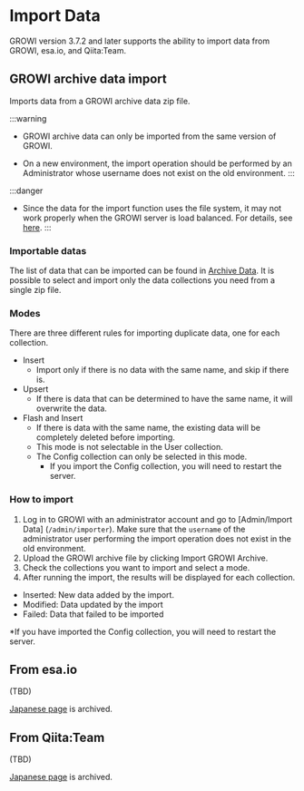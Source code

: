 # Import Data

GROWI version 3.7.2 and later supports the ability to import data from GROWI, esa.io, and Qiita:Team.

## GROWI archive data import

Imports data from a GROWI archive data zip file.

:::warning

- GROWI archive data can only be imported from the same version of GROWI.

- On a new environment, the import operation should be performed by an Administrator whose username does not exist on the old environment.
:::

:::danger

- Since the data for the import function uses the file system, it may not work properly when the GROWI server is load balanced. For details, see [here](../admin-cookbook/loadbalance.md#cautionary-points-about-importing-exporting-data).
:::

### Importable datas

The list of data that can be imported can be found in [Archive Data](./export.md#archivable-mongodb-collections). It is possible to select and import only the data collections you need from a single zip file.

### Modes

There are three different rules for importing duplicate data, one for each collection.

- Insert
  - Import only if there is no data with the same name, and skip if there is.
- Upsert
  - If there is data that can be determined to have the same name, it will overwrite the data.
- Flash and Insert
  - If there is data with the same name, the existing data will be completely deleted before importing.
  - This mode is not selectable in the User collection.
  - The Config collection can only be selected in this mode.
    - If you import the Config collection, you will need to restart the server.

### How to import

1. Log in to GROWI with an administrator account and go to [Admin/Import Data] (`/admin/importer`). Make sure that the `username` of the administrator user performing the import operation does not exist in the old environment.
2. Upload the GROWI archive file by clicking Import GROWI Archive.
3. Check the collections you want to import and select a mode.
4. After running the import, the results will be displayed for each collection.

- Inserted: New data added by the import.
- Modified: Data updated by the import
- Failed: Data that failed to be imported

*If you have imported the Config collection, you will need to restart the server.

## From esa.io

(TBD)

[Japanese page](../../../../ja/admin-guide/management-cookbook/import.md#esa-io-のデータインポート) is archived.

## From Qiita:Team

(TBD)

[Japanese page](../../../../ja/admin-guide/management-cookbook/import.md#qiita-team-のデータインポート) is archived.
